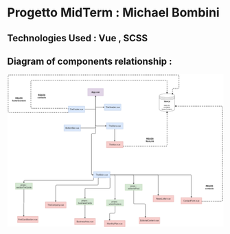 # Progetto MidTerm : Michael Bombini


## Technologies Used : Vue , SCSS




## Diagram of components relationship  :

![alt text](./public/images/ComponentsRelationSchema.png)



